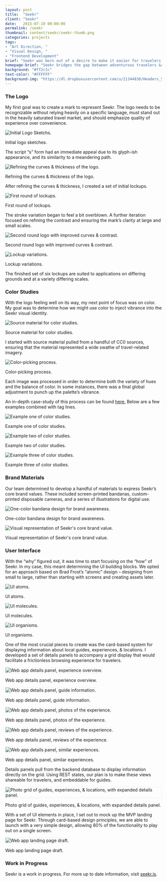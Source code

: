 ```yaml
---
layout: post
title:  "Seekr"
client: "Seekr"
date:   2015-07-10 00:00:00
permalink: /seekr
thumbnail: content/seekr/seekr-thumb.png
categories: projects
tags:
- "Art Direction, "
- "Visual Design, "
- "Frontend Development"
brief: "Seekr was born out of a desire to make it easier for travelers to have authentic experiences, provided by knowledgeable locals. In the spring of 2015, I teamed up with Nick Clement (CEO), Alia Munger (UX Lead), Catie Czajkowski (Product Manager), and Danny Tran (Lead Developer) to create an experience-driven platform for adventurous travelers."
homepage-brief: "Seekr bridges the gap between adventurous travelers &amp; independent local guides."
background: "#ff2c1c"
text-color: "#FFFFFF"
background-img: "https://dl.dropboxusercontent.com/u/21344830/Headers_Seekr.jpg"
---
```


<section class="wrapper post-section">
	<h3 class="post-subhead">The Logo</h3>
	<p>My first goal was to create a mark to represent Seekr. The logo needs to be recognizable without relying heavily on a specific language, must stand out in the heavily saturated travel market, and should emphasize quality of experience over convenience.</p>
</section>

<section class="wrapper post-section">
<img src="/content/seekr/seekr-logos__initial--sketches.png" alt="Initial Logo Sketchs." />
<p class="caption">Initial logo sketches.</p>
<p>The script “s” form had an immediate appeal due to its glyph-ish appearance, and its similarity to a meandering path.</p>
</section>

<!-- Logo -->

<section class="wrapper post-section">
	<img src="/content/seekr/seekr-logos__process.gif" alt="Refining the curves &amp; thickness of the logo.">
	<p class="caption">Refining the curves &amp; thickness of the logo.</p>
	<p>After refining the curves &amp; thickness, I created a set of initial lockups.</p>
</section>

<section class="wrapper post-section">
	<img src="/content/seekr/seekr-logos__lockups--v1.png" alt="First round of lockups.">
	<p class="caption">First round of lockups.</p>
	<p>The stroke variation began to feel a bit overblown. A further iteration focused on refining the contrast and ensuring the mark’s clarity at large and small scales.</p>
</section>

<section class="post-section">
	<img src="/content/seekr/seekr-logos__logo--v2.png" alt="Second round logo with improved curves &amp; contrast.">
	<p class="caption">Second round logo with improved curves &amp; contrast.</p>
</section>

<section class="wrapper post-section">
	<img src="/content/seekr/seekr-logos__lockups--v2.png" alt="Lockup variations.">
	<p class="caption">Lockup variations.</p>
	<p>The finished set of six lockups are suited to applications on differing grounds and at a variety differing scales.</p>
</section>

<!-- Color Studies -->

<section class="wrapper post-section">
	<h3 class="post-subhead">Color Studies</h3>
	<p>With the logo feeling well on its way, my next point of focus was on color. My goal was to determine how we might use color to inject vibrance into the Seekr visual identity.</p>
	<img src="/content/seekr/seekr-color-studies__sources.jpg" alt="Source material for color studies.">
	<p class="caption">Source material for color studies.</p>
	<p>I started with source material pulled from a handful of CC0 sources, ensuring that the material represented a wide swathe of travel-related imagery.</p>
</section>

<section class="wrapper post-section">
	<img src="/content/seekr/seekr-color-studies__process.gif" alt="Color-picking process.">
	<p class="caption">Color-picking process.</p>
	<p>Each image was processed in order to determine both the variety of hues and the balance of color. In some instances, there was a final global adjustment to punch up the palette’s vibrance.</p>
</section>

<section class="wrapper post-section">
	<p>An in-depth case-study of this process can be found <a target="_blank" href="https://medium.com/re-write/case-study-seekr-color-studies-b4ed6692aa1b" style="text-decoration: underline;">here.</a> Below are a few examples combined with tag lines.</p>
</section>

<section class="wrapper post-section">
	<img src="/content/seekr/seekr-color-studies__01.png" alt="Example one of color studies.">
	<p class="caption">Example one of color studies.</p>
</section>

<section class="wrapper post-section">
	<img src="/content/seekr/seekr-color-studies__02.png" alt="Example two of color studies.">
	<p class="caption">Example two of color studies.</p>
</section>

<section class="wrapper post-section">
	<img src="/content/seekr/seekr-color-studies__03.png" alt="Example three of color studies.">
	<p class="caption">Example three of color studies.</p>
</section>

<!-- Brand Materials -->

<section class="wrapper post-section">
	<h3 class="post-subhead">Brand Materials</h3>
	<p>Our team determined to develop a handful of materials to express Seekr’s core brand values. These included screen-printed bandanas, custom-printed disposable cameras, and a series of illustrations for digital use.</p>
</section>

<section class="wrapper post-section">
	<img src="/content/seekr/seekr-brandmat__bandana.png" alt="One-color bandana design for brand awareness.">
	<p class="caption">One-color bandana design for brand awareness.</p>
</section>

<section class="wrapper post-section">
	<img src="/content/seekr/seekr-brandmat__humans.png" alt="Visual representation of Seekr's core brand value.">
	<p class="caption">Visual representation of Seekr's core brand value.</p>
</section>

<!-- Atomic Design -->

<section class="wrapper post-section">
	<h3 class="post-subhead">User Interface</h3>
	<p>With the “why” figured out, it was time to start focusing on the “how” of Seekr. In my case, this meant determining the UI building blocks. We opted for an approach based on Brad Frost’s “atomic” design &ndash; designing from small to large, rather than starting with screens and creating assets later.</p>
</section>

<section class="wrapper post-section">
	<img src="/content/seekr/seekr-ui__atoms.png" alt="UI atoms.">
	<p class="caption">UI atoms.</p>
</section>

<section class="wrapper post-section">
	<img src="/content/seekr/seekr-ui__molecules.png" alt="UI molecules.">
	<p class="caption">UI molecules.</p>
</section>

<section class="wrapper post-section">
	<img src="/content/seekr/seekr-ui__organisms.png" alt="UI organisms.">
	<p class="caption">UI organisms.</p>
</section>

<section class="wrapper post-section">
	<p>One of the most crucial pieces to create was the card-based system for displaying information about local guides, experiences, &amp; locations. I developed a set of details panels to accompany a grid display that would facilitate a frictionless browsing experience for travelers.</p>
</section>

<section class="wrapper post-section">
	<img src="/content/seekr/seekr-ui__panel--exp.png" alt="Web app details panel, experience overview." style="border: 1px solid #eee;">
	<p class="caption">Web app details panel, experience overview.</p>
</section>

<section class="wrapper post-section">
	<img src="/content/seekr/seekr-ui__panel--pro.png" alt="Web app details panel, guide information." style="border: 1px solid #eee;">
	<p class="caption">Web app details panel, guide information.</p>
</section>

<section class="wrapper post-section">
	<img src="/content/seekr/seekr-ui__panel--photos.png" alt="Web app details panel, photos of the experience." style="border: 1px solid #eee;">
	<p class="caption">Web app details panel, photos of the experience.</p>
</section>

<section class="wrapper post-section">
	<img src="/content/seekr/seekr-ui__panel--rev.png" alt="Web app details panel, reviews of the experience." style="border: 1px solid #eee;">
	<p class="caption">Web app details panel, reviews of the experience.</p>
</section>

<section class="wrapper post-section">
	<img src="/content/seekr/seekr-ui__panel--similar.png" alt="Web app details panel, similar experiences." style="border: 1px solid #eee;">
	<p class="caption">Web app details panel, similar experiences.</p>
</section>

<section class="wrapper post-section">
	<p>Details panels pull from the backend database to display information directly on the grid. Using REST states, our plan is to make these views shareable for travelers, and embeddable for guides.</p>
</section>

<section class="wrapper post-section">
	<img src="/content/seekr/seekr-ui__grid.jpg" alt="Photo grid of guides, experiences, &amp; locations, with expanded details panel." style="border: 1px solid #eee;">
	<p class="caption">Photo grid of guides, experiences, &amp; locations, with expanded details panel.</p>
</section>

<section class="wrapper post-section">
	<p>With a set of UI elements in place, I set out to mock up the MVP  landing page for Seekr. Through card-based design principles, we are able to launch with a very simple design, allowing 80% of the functionality to play out on a single screen.</p>
</section>

<section class="wrapper post-section">
	<img src="/content/seekr/seekr-ui__landing-page--draft.jpg" alt="Web app landing page draft." style="border: 1px solid #eee;">
	<p class="caption">Web app landing page draft.</p>
</section>

<section class="wrapper post-section">
	<h3 class="post-subhead">Work in Progress</h3>
	<p>Seekr is a work in progress. For more up to date information, visit <a target="_blank" href="http://seekr.is" style="text-decoration: underline;">seekr.is</a>.</p>
</section>
